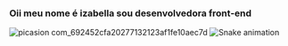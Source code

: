 ### Oii meu nome é izabella sou desenvolvedora front-end 

<!--
**izabellafpassos/izabellafpassos** is a ✨ _special_ ✨ repository because its `README.md` (this file) appears on your GitHub profile. 
Here are some ideas to get you started:

- 🔭 I’m currently working on ...
- 🌱 I’m currently learning ...
- 👯 I’m looking to collaborate on ...
- 🤔 I’m looking for help with ...
- 💬 Ask me about ...
- 📫 How to reach me: ...
- 😄 Pronouns: ...
- ⚡ Fun fact: ...
-->
![picasion com_692452cfa20277132123af1fe10aec7d](https://user-images.githubusercontent.com/85148228/187813534-7778fb1a-df69-4dbf-8938-6ff402b01afc.gif)
![Snake animation](https://github.com/izabellafpassos/izabellafpassos/blob/main/.github/workflows/main.yml)

